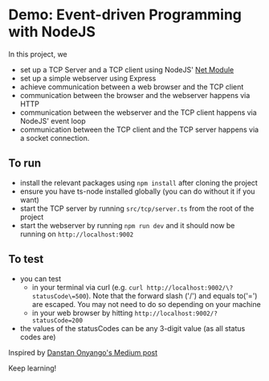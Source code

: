# Demo: Event-driven Programming with NodeJS

In this project, we

- set up a TCP Server and a TCP client using NodeJS' [Net Module](https://nodejs.org/api/net.html)
- set up a simple webserver using Express
- achieve communication between a web browser and the TCP client
- communication between the browser and the webserver happens via HTTP
- communication between the webserver and the TCP client happens via NodeJS' event loop
- communication between the TCP client and the TCP server happens via a socket connection.

## To run

- install the relevant packages using `npm install` after cloning the project
- ensure you have ts-node installed globally (you can do without it if you want)
- start the TCP server by running `src/tcp/server.ts` from the root of the project
- start the webserver by running `npm run dev` and it should now be running on `http://localhost:9002`

## To test

- you can test
    - in your terminal via curl (e.g. `curl http://localhost:9002/\?statusCode\=500`). Note that the forward slash ('/') and equals to('=') are escaped. You may not need to do so depending on your machine
    - in your web browser by hitting `http://localhost:9002/?statusCode=200`
- the values of the statusCodes can be any 3-digit value (as all status codes are)

Inspired by [Danstan Onyango's Medium post](https://blog.cloudboost.io/event-driven-programming-with-nodejs-net-and-events-9e4e14f561f3)

Keep learning!
